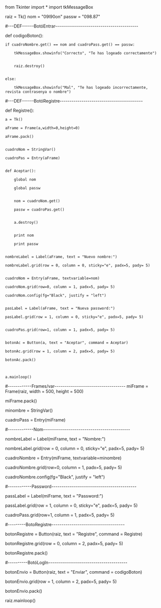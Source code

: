 from Tkinter import *
import tkMessageBox

raiz = Tk()
nom = "09l90on"
passw = "098.87"

#---DEF------BotóEntrar------------------------------------------

def codigoBoton():

    if cuadroNombre.get() == nom and cuadroPass.get() == passw:
    
        tkMessageBox.showinfo("Correcto", "Te has logeado correctamente")
        
        
        raiz.destroy()
        
        
    else:
    
        tkMessageBox.showinfo("Mal", "Te has logeado incorrectamente, revista contrasenya o nombre")

#---DEF------BotóRegistre------------------------------------------

def Registre():
  
    a = Tk()
    
    aFrame = Frame(a,width=0,height=0)
    
    aFrame.pack()
    

    cuadroNom = StringVar()
    
    cuadroPas = Entry(aFrame)


    def Aceptar():
    
        global nom
        
        global passw
        
       
        nom = cuadroNom.get()
        
        passw = cuadroPas.get()
        

        a.destroy()
        

        print nom
        
        print passw
        

    nombreLabel = Label(aFrame, text = "Nuevo nombre:")
    
    nombreLabel.grid(row = 0, column = 0, sticky="e", padx=5, pady= 5)
    

    cuadroNom = Entry(aFrame, textvariable=nom)
    
    cuadroNom.grid(row=0, column = 1, padx=5, pady= 5)
    
    cuadroNom.config(fg="Black", justify = "left")
    

    pasLabel = Label(aFrame, text = "Nueva password:")
    
    pasLabel.grid(row = 1, column = 0, sticky="e", padx=5, pady= 5)
    

    cuadroPas.grid(row=1, column = 1, padx=5, pady= 5)
    

    botonAc = Button(a, text = "Aceptar", command = Aceptar)
    
    botonAc.grid(row = 1, column = 2, padx=5, pady= 5)
    
    botonAc.pack()
    
    
    
    a.mainloop()
#------------Frames/var------------------------------------
miFrame = Frame(raiz, width = 500, height = 500)

miFrame.pack()


minombre = StringVar()

cuadroPass = Entry(miFrame)


#-------------Nom--------------------------------------------

nombreLabel = Label(miFrame, text = "Nombre:")

nombreLabel.grid(row = 0, column = 0, sticky="e", padx=5, pady= 5)


cuadroNombre = Entry(miFrame, textvariable=minombre)

cuadroNombre.grid(row=0, column = 1, padx=5, pady= 5)

cuadroNombre.config(fg="Black", justify = "left")


#------------Password-------------------------------------------

passLabel = Label(miFrame, text = "Password:")

passLabel.grid(row = 1, column = 0, sticky="e", padx=5, pady= 5)


cuadroPass.grid(row=1, column = 1, padx=5, pady= 5)



#---------BotoRegistre-------------------------------------

botonRegistre = Button(raiz, text = "Registre", command = Registre)

botonRegistre.grid(row = 0, column = 2, padx=5, pady= 5)

botonRegistre.pack()


#----------BotóLogIn----------------------------------------

botonEnvio = Button(raiz, text = "Enviar", command = codigoBoton)

botonEnvio.grid(row = 1, column = 2, padx=5, pady= 5)

botonEnvio.pack()




raiz.mainloop()
